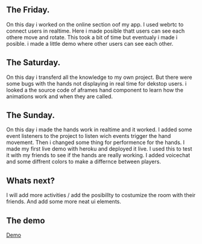 ## The Friday. 

On this day i worked on the online section oof my app. I used webrtc to connect users in realtime. Here i made posible thatt users can see each othere move and rotate. This took a bit of time but eventualy i made i posible. i made a little demo where other users can see each other.


## The Saturday. 

On this day i transferd all the knowledge to my own project. But there were some bugs with the hands not displaying in real time for dekstop users. i looked a the source code of aframes hand component to learn how the animations work and when they are called. 

## The Sunday.
On this day i made the hands work in realtime and it worked. I added some event listeners to the project to listen wich events trigger the hand movement. Then i changed some thing for performence for the hands. I made my first live demo with heroku and deployed it live. I used this to test it with my friends to see if the hands are really working. I added voicechat and some diffrent colors to make a differnce between players.

## Whats next?

I will add more activities / add the posibillty to costumize the room with their friends. And add some more neat ui elements.

## The demo 

[Demo](https://vr-hub.herokuapp.com/)
